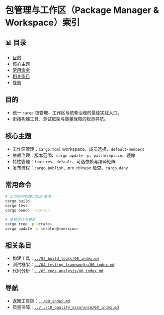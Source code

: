 ﻿# 包管理与工作区（Package Manager & Workspace）索引


## 📊 目录

- [目的](#目的)
- [核心主题](#核心主题)
- [常用命令](#常用命令)
- [相关条目](#相关条目)
- [导航](#导航)


## 目的

- 统一 `cargo` 包管理、工作区与依赖治理的最佳实践入口。
- 衔接构建工具、测试框架与质量保障的规范导航。

## 核心主题

- 工作区管理：`Cargo.toml` workspace、成员选择、`default-members`
- 依赖治理：版本范围、`cargo update -p`、`patch`/`replace`、镜像
- 特性管理：`features`、`default`、可选依赖与编译矩阵
- 发布流程：`cargo publish`、pre-release 检查、`cargo deny`

## 常用命令

```bash
# 工作区内构建/测试/基准
cargo build
cargo test
cargo bench --no-run

# 依赖审计与更新
cargo tree -p <crate>
cargo update -p <crate>@<version>
```

## 相关条目

- 构建工具：[`../03_build_tools/00_index.md`](../03_build_tools/00_index.md)
- 测试框架：[`../04_testing_frameworks/00_index.md`](../04_testing_frameworks/00_index.md)
- 代码分析：[`../05_code_analysis/00_index.md`](../05_code_analysis/00_index.md)

## 导航

- 返回工具链：[`../00_index.md`](../00_index.md)
- 质量保障：[`../../10_quality_assurance/00_index.md`](../../10_quality_assurance/00_index.md)
